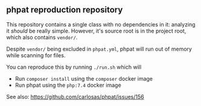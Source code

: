 ## phpat reproduction repository

This repository contains a single class with no dependencies in it:
analyzing it *should* be really simple. However, it's source root is
in the project root, which also contains `vendor/`.

Despite `vendor/` being excluded in `phpat.yml`, phpat will run out of
memory while scanning for files.

You can reproduce this by running `./run.sh` which will
* Run `composer install` using the `composer` docker image
* Run phpat using the `php:7.4` docker image

See also: https://github.com/carlosas/phpat/issues/156
